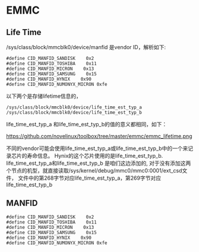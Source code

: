 # EMMC

## Life Time

/sys/class/block/mmcblk0/device/manfid 是vendor ID，解析如下:

```
#define CID_MANFID_SANDISK    0x2
#define CID_MANFID_TOSHIBA    0x11
#define CID_MANFID_MICRON    0x13
#define CID_MANFID_SAMSUNG    0x15
#define CID_MANFID_HYNIX    0x90
#define CID_MANFID_NUMONYX_MICRON 0xfe
```

以下两个是存储lifetime信息的，

```
/sys/class/block/mmcblk0/device/life_time_est_typ_a
/sys/class/block/mmcblk0/device/life_time_est_typ_b
```

life_time_est_typ_a 和life_time_est_typ_b的值的意义都相同，如下：

https://github.com/novelinux/toolbox/tree/master/emmc/emmc_lifetime.png

不同的vendor可能会使用life_time_est_typ_a或life_time_est_typ_b中的一个来记录芯片的寿命信息。
Hynix的这个芯片使用的是life_time_est_typ_b. life_time_est_typ_a和life_time_est_typ_b 是咱们这边添加的,
对于没有添加这两个节点的机型，就直接读取/sys/kernel/debug/mmc0/mmc0:0001/ext_csd文件，
文件中的第268字节对应life_time_est_typ_a，第269字节对应life_time_est_typ_b

## MANFID

```
#define CID_MANFID_SANDISK    0x2
#define CID_MANFID_TOSHIBA    0x11
#define CID_MANFID_MICRON    0x13
#define CID_MANFID_SAMSUNG    0x15
#define CID_MANFID_HYNIX    0x90
#define CID_MANFID_NUMONYX_MICRON 0xfe
```